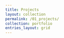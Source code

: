 ```yaml
---
title: Projects
layout: collection
permalink: /01_projects/
collection: portfolio
entries_layout: grid
---
```

